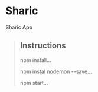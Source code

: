 # Sharic
Sharic App


><h2>Instructions</h2>
  ><p>npm install...</p>
  ><p>npm instal nodemon --save...</p>
  ><p>npm start...</p>
